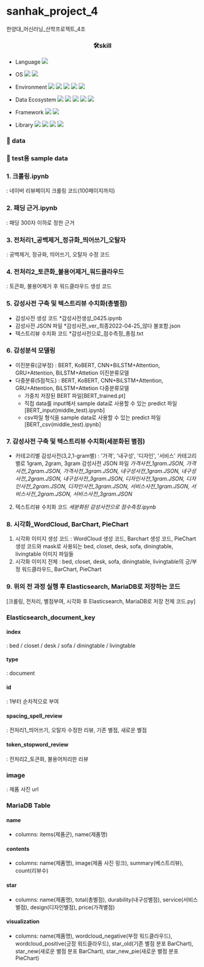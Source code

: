 # sanhak_project_4
한양대_머신러닝_산학프로젝트_4조


### <div align=center>🛠skill</div>
- Language <img src="https://img.shields.io/badge/Python-3776AB?style=plastic&logo=Python&logoColor=white"> 

- OS <img src="https://img.shields.io/badge/Linux-FCC624?style=plastic&logo=Linux&logoColor=white"> <img src="https://img.shields.io/badge/CentOS-262577?style=plastic&logo=CentOS&logoColor=white">

- Environment <img src="https://img.shields.io/badge/Visual Studio Code-007ACC?style=plastic&logo=Visual Studio Code&logoColor=white"> <img src="https://img.shields.io/badge/Google Colab-F9AB00?style=plastic&logo=Google Colab&logoColor=white"> <img src="https://img.shields.io/badge/Jupyter-F37626?style=plastic&logo=Jupyter&logoColor=white"> <img src="https://img.shields.io/badge/Microsoft Azure-0078D4?style=plastic&logo=Microsoft Azure&logoColor=white"> <img src="https://img.shields.io/badge/VirtualBox-183A61?style=plastic&logo=VirtualBox&logoColor=white">

- Data Ecosystem <img src="https://img.shields.io/badge/MariaDB-003545?style=plastic&logo=MariaDB&logoColor=white"> <img src="https://img.shields.io/badge/Elasticsearch-005571?style=plastic&logo=Elasticsearch&logoColor=white"> <img src="https://img.shields.io/badge/Logstash-005571?style=plastic&logo=Logstash&logoColor=white"> <img src="https://img.shields.io/badge/Grafana-F46800?style=plastic&logo=Grafana&logoColor=white"> <img src="https://img.shields.io/badge/Prometheus-E6522C?style=plastic&logo=Prometheus&logoColor=white"> 

- Framework <img src="https://img.shields.io/badge/Django-092E20?style=plastic&logo=Django&logoColor=white"> <img src="https://img.shields.io/badge/Keras-D00000?style=plastic&logo=Keras&logoColor=white">

- Library <img src="https://img.shields.io/badge/Selenium-43B02A?style=plastic&logo=Selenium&logoColor=white"> <img src="https://img.shields.io/badge/pandas-150458?style=plastic&logo=pandas&logoColor=white"> <img src="https://img.shields.io/badge/NumPy-013243?style=plastic&logo=NumPy&logoColor=white"> <img src="https://img.shields.io/badge/scikit-learn-F7931E?style=plastic&logo=scikit-learn&logoColor=white"> 

### 📁 data

### 📁 test용 sample data


### 1. 크롤링.ipynb
  : 네이버 리뷰페이지 크롤링 코드(100페이지까지)
  
  
  
### 2. 패딩 근거.ipynb
  : 패딩 300자 이하로 정한 근거
  
  
  
### 3. 전처리1_공백제거_정규화_띄어쓰기_오탈자
  : 공백제거, 정규화, 띄어쓰기, 오탈자 수정 코드
  
  
  
### 4. 전처리2_토큰화_불용어제거_워드클라우드
  : 토큰화, 불용어제거 후 워드클라우드 생성 코드
  
  
  
### 5. 감성사전 구축 및 텍스트리뷰 수치화(총별점)
  - 감성사전 생성 코드 *감성사전생성_0425.ipynb
  - 감성사전 JSON 파일 *감성사전_ver_최종2022-04-25_않다 불포함.json
  - 텍스트리뷰 수치화 코드 *감성사전으로_점수측정_총점.txt

    
    
### 6. 감성분석 모델링
  - 이진분류(긍부정)
   : BERT, KoBERT, CNN+BiLSTM+Attention, GRU+Attention, BiLSTM+Attetion 이진분류모델
  - 다중분류(5점척도)
   : BERT, KoBERT, CNN+BiLSTM+Attention, GRU+Attention, BiLSTM+Attetion 다중분류모델
    + 가중치 저장된 BERT 파일[BERT_trained.pt]    
    + 직접 data를 input해서 sample data로 사용할 수 있는 predict 파일[BERT_input(middle_test).ipynb]
    + csv파일 형식을 sample data로 사용할 수 있는 predict 파일[BERT_csv(middle_test).ipynb] 



### 7. 감성사전 구축 및 텍스트리뷰 수치화(세분화된 별점)
  - 카테고리별 감성사전(3,2,1-gram별)
    : '가격', '내구성', '디자인', '서비스' 카테고리별로 1gram, 2gram, 3gram 감성사전 JSON 파일
     *가격사전_1gram.JSON, 가격사전_2gram.JSON, 가격사전_3gram.JSON, 내구성사전_1gram.JSON, 내구성사전_2gram.JSON, 내구성사전_3gram.JSON, 디자인사전_1gram.JSON, 디자인사전_2gram.JSON, 디자인사전_3gram.JSON, 서비스사전_1gram.JSON, 서비스사전_2gram.JSON, 서비스사전_3gram.JSON*
  2) 텍스트리뷰 수치화 코드
     *세분화된 감성사전으로 점수측정.ipynb*



### 8. 시각화_WordCloud, BarChart, PieChart
  1) 시각화 이미지 생성 코드
    : WordCloud 생성 코드, Barchart 생성 코드, PieChart 생성 코드와 mask로 사용되는 bed, closet, desk, sofa, diningtable, livingtable 이미지 파일들 
  2) 시각화 이미지 전체
    : bed, closet, desk, sofa, diningtable, livingtable의 긍/부정 워드클라우드, BarChart, PieChart



### 9. 위의 전 과정 실행 후 Elasticsearch, MariaDB로 저장하는 코드
  [크롤링, 전처리, 별점부여, 시각화 후 Elasticsearch, MariaDB로 저장 전체 코드.py]

### Elasticsearch_document_key
 #### index
  : bed / closet / desk / sofa / diningtable / livingtable
 #### type
  : document
 #### id
  : 1부터 순차적으로 부여
 #### spacing_spell_review
  : 전처리1_띄어쓰기, 오탈자 수정한 리뷰, 기존 별점, 새로운 별점
 #### token_stopword_review
  : 전처리2_토큰화, 불용어처리한 리뷰
 ### image
  : 제품 사진 url

### MariaDB Table
  #### name 
   - columns: items(제품군), name(제품명)
  #### contents
   - columns: name(제품명), image(제품 사진 링크), summary(베스트리뷰), count(리뷰수)
  #### star
   - columns: name(제품명), total(총별점), durability(내구성별점), service(서비스별점), design(디자인별점),   price(가격별점)
  #### visualization
   - columns: name(제품명), wordcloud_negative(부정 워드클라우드), wordcloud_positive(긍정 워드클라우드), star_old(기존 별점 분포 BarChart), star_new(새로운 별점 분포 BarChart), star_new_pie(새로운 별점 분포 PieChart)

